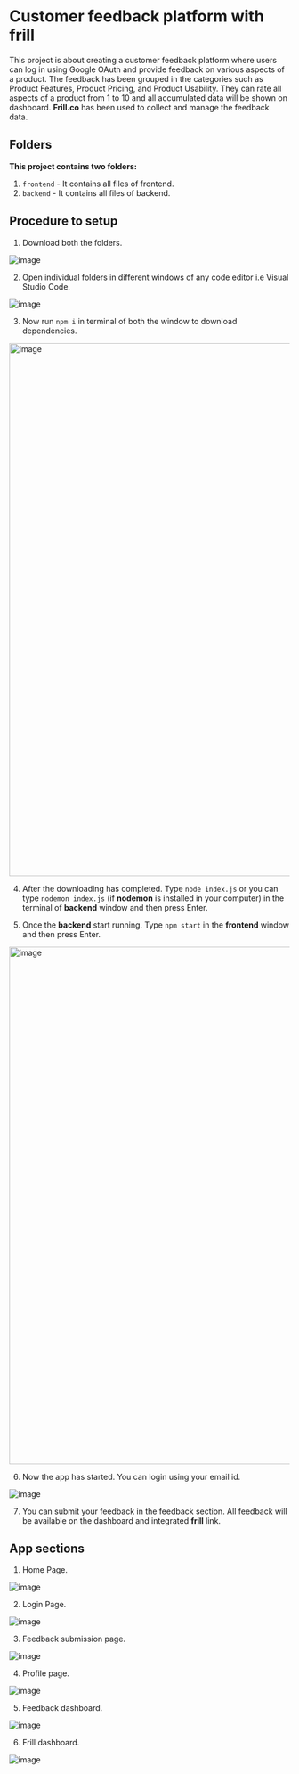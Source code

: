 # Customer feedback platform with frill
This project is about creating a customer feedback platform where users can log in using Google OAuth and provide feedback on various aspects of a product. The feedback has been grouped in the categories such as Product Features, Product Pricing, and Product Usability. They can rate all aspects of a product from 1 to 10 and all accumulated data will be shown on dashboard. **Frill.co** has been used to collect and manage the feedback data.

## Folders

**This project contains two folders:**
1. `frontend` - It contains all files of frontend.
2. `backend` - It contains all files of backend.

## Procedure to setup


1. Download both the folders.

![image](https://github.com/Abhishekkumar200/Customer-feedback-platform-with-frill/assets/84954320/1b8c9463-2c77-4c64-8ee7-3b8a44e1bee8)

2. Open individual folders in different windows of any code editor i.e Visual Studio Code.

![image](https://github.com/Abhishekkumar200/Customer-feedback-platform-with-frill/assets/84954320/892f5461-cee7-40fa-b425-a307620677b9)

3. Now run ```npm i``` in terminal of both the window to download dependencies.

<img width="957" alt="image" src="https://github.com/Abhishekkumar200/Customer-feedback-platform-with-frill/assets/84954320/0a88e1b8-99fd-4ac3-ac51-cca70c31ee6f">

4. After the downloading has completed. Type ```node index.js``` or you can type ```nodemon index.js``` (if **nodemon** is installed in your computer) in the terminal of **backend** window and then press Enter.


5. Once the **backend** start running. Type ```npm start``` in the **frontend** window and then press Enter.

<img width="929" alt="image" src="https://github.com/Abhishekkumar200/Customer-feedback-platform-with-frill/assets/84954320/86482b1d-da23-4a2b-8bb2-cce0d5a5e524">

6. Now the app has started. You can login using your email id.

![image](https://github.com/Abhishekkumar200/Customer-feedback-platform-with-frill/assets/84954320/7d8bd4f1-cf72-45c9-97e3-26ad4999c2f6)

7. You can submit your feedback in the feedback section. All feedback will be available on the dashboard and integrated **frill** link.

## App sections

1. Home Page.

![image](https://github.com/Abhishekkumar200/Customer-feedback-platform-with-frill/assets/84954320/cda6d577-2bcb-4e6c-87e3-09470dc7adeb)

2. Login Page. 

![image](https://github.com/Abhishekkumar200/Customer-feedback-platform-with-frill/assets/84954320/933a747f-aaba-41cd-bdc2-188e15e497c6)

3. Feedback submission page.

![image](https://github.com/Abhishekkumar200/Customer-feedback-platform-with-frill/assets/84954320/9ebb879e-2ce1-4a96-b76b-789fbc8b5285)

4. Profile page.

![image](https://github.com/Abhishekkumar200/Customer-feedback-platform-with-frill/assets/84954320/7d6bc045-8178-4a59-b385-fad6a07d276a)

5. Feedback dashboard.

![image](https://github.com/Abhishekkumar200/Customer-feedback-platform-with-frill/assets/84954320/6931c1c5-e385-4aa3-88bf-333f69dfb480)

6. Frill dashboard.

![image](https://github.com/Abhishekkumar200/Customer-feedback-platform-with-frill/assets/84954320/336ee6ec-7ed7-4195-aede-e36a7a561ee9)






